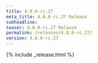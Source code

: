 ```yaml
---
title: 4.0.0-rc.27
meta_title: 4.0.0-rc.27 Release
subheadline: 
teaser: 4.0.0-rc.27 Release
permalink: /releases/4.0.0-rc.27/
version: 4.0.0-rc.27
---
```


{% include _release.html %}
